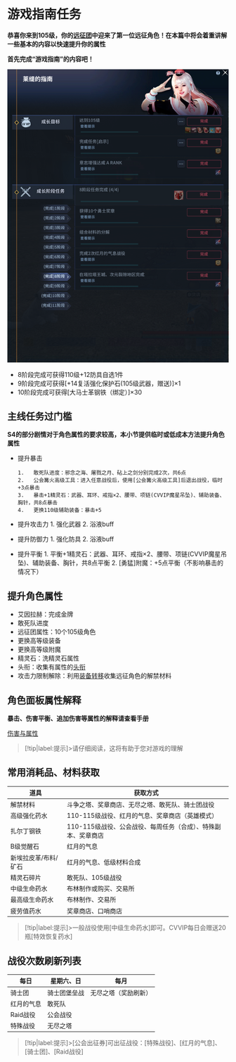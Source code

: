 # 游戏指南任务  <!-- {docsify-ignore-all} -->
**恭喜你来到105级，你的[远征团](team/)中迎来了第一位远征角色！在本篇中将会着重讲解一些基本的内容以快速提升你的属性**

**首先完成“游戏指南”的内容吧！**

![Alt text](image.png ':size=40%')
-   8阶段完成可获得110级+12防具自选1件
-   9阶段完成可获得[+14复活强化保护石(105级武器，赠送)]×1
-   10阶段完成可获得[大马士革钢铁（绑定）]×30


## 主线任务过门槛
**S4的部分剧情对于角色属性的要求较高，本小节提供临时或低成本方法提升角色属性**
-   提升暴击

        1.   敢死队进度：邪念之海、屠戮之月、砧上之剑分别完成2次，共6点
        2.   公会篝火高级工具：进入任意战役后，使用[公会篝火高级工具]后退出战役，临时+3点暴击
        3.   暴击+1精灵石：武器、耳环、戒指×2、腰带、项链(CVVIP魔星吊坠)、辅助装备、胸针，共8点暴击
        4.   更换110级辅助装备：暴击+5

-   提升攻击力
        1.   强化武器
        2.   浴液buff

-   提升防御力
        1.   强化防具
        2.   浴液buff

-   提升平衡
        1.   平衡+1精灵石：武器、耳环、戒指×2、腰带、项链(CVVIP魔星吊坠)、辅助装备、胸针，共8点平衡
        2.  [勇猛]附魔：+5点平衡（不影响暴击的情况下）

## 提升角色属性

-   艾因拉赫：完成金牌
-   敢死队进度
-   远征团属性：10个105级角色
-   更换高等级装备
-   更换高等级附魔
-   精灵石：洗精灵石属性
-   头衔：收集有属性的[头衔](title/)
-   攻击力限制解除：利用[装备转移](share/)收集远征角色的解禁材料

## 角色面板属性解释
**暴击、伤害平衡、追加伤害等属性的解释请查看手册**

[伤害与属性](attributes/)

> [!tip|label:提示]>请仔细阅读，这将有助于您对游戏的理解


##  常用消耗品、材料获取

| 道具  | 获取方式 | 
| --------| ----------- |
|解禁材料|斗争之塔、奖章商店、无尽之塔、敢死队、骑士团战役
|高级强化药水  |  110-115级战役、红月的气息、奖章商店（英雄模式）
|扎尔丁钢铁 | 110-115级战役、公会战役、每周任务（合成）、特殊副本、奖章商店
|B级觉醒石  | 红月的气息
|新埃拉皮革/布料/矿石|红月的气息、低级材料合成
|精灵石碎片|敢死队、105级战役
|中级生命药水  | 布林制作或购买、交易所
|最高级生命药水|布林制作、交易所
|疲劳值药水|奖章商店、口哨商店

> [!tip|label:提示]>一般战役使用[中级生命药水]即可。CVVIP每日会赠送20瓶[特效恢复药水]


## 战役次数刷新列表
| 每日  | 星期六、日 | 每月
| --------| ----------- |----------- |
|骑士团     |      骑士团堡垒战|无尽之塔（奖励刷新）
|红月的气息   |    敢死队
|Raid战役        |       公会战役
|特殊战役     |           无尽之塔

> [!tip|label:提示]>[公会出征券]可出征战役：[特殊战役]、[红月的气息]、[骑士团]、[Raid战役]



